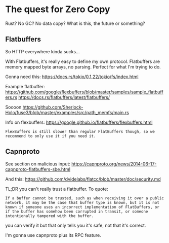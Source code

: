 # The quest for Zero Copy

Rust? No GC? No data copy? What is this, the future or something?

## Flatbuffers

So HTTP everywhere kinda sucks...

With Flatbuffers, it's really easy to define my own protocol.
Flatbuffers are memory mapped byte arrays, no parsing. Perfect
for what I'm trying to do.

Gonna need this:
https://docs.rs/tokio/0.1.22/tokio/fs/index.html

Example flatbuffer:
https://github.com/google/flexbuffers/blob/master/samples/sample_flatbuffers.rs
https://docs.rs/flatbuffers/latest/flatbuffers/

Soooon
https://github.com/Sherlock-Holo/fuse3/blob/master/examples/src/path_memfs/main.rs

Info on flexbuffers:
https://google.github.io/flatbuffers/flexbuffers.html

`FlexBuffers is still slower than regular FlatBuffers though, so we recommend to only use it if you need it.`

## Capnproto

See section on malicious input:
https://capnproto.org/news/2014-06-17-capnproto-flatbuffers-sbe.html

And this:
https://github.com/dvidelabs/flatcc/blob/master/doc/security.md

TL;DR you can't really trust a flatbuffer. To quote:

```
If a buffer cannot be trusted, such as when receiving it over a public network, it may be the case that buffer type is known, but it is not known if someone uses an incorrect implementation of FlatBuffers, or if the buffer has somehow been corrupted in transit, or someone intentionally tampered with the buffer.
```

you can verify it but that only tells you it's safe, not
that it's correct.

I'm gonna use capnproto plus its RPC feature.
